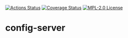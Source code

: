 [![Actions Status](https://github.com/gridsuite/config-server/workflows/CI/badge.svg)](https://github.com/gridsuite/config-server/actions)
[![Coverage Status](https://sonarcloud.io/api/project_badges/measure?project=org.gridsuite%3Aconfig-server&metric=coverage)](https://sonarcloud.io/component_measures?id=org.gridsuite%3Aconfig-server&metric=coverage)
[![MPL-2.0 License](https://img.shields.io/badge/license-MPL_2.0-blue.svg)](https://www.mozilla.org/en-US/MPL/2.0/)
# config-server